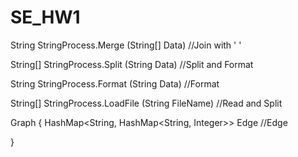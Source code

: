 # SE_HW1

String StringProcess.Merge (String[] Data) //Join with ' '

String[] StringProcess.Split (String Data) //Split and Format

String StringProcess.Format (String Data) //Format

String[] StringProcess.LoadFile (String FileName) //Read and Split

Graph {
    HashMap<String, HashMap<String, Integer>> Edge //Edge
    
}

